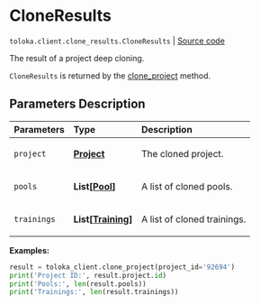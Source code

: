 # CloneResults
`toloka.client.clone_results.CloneResults` | [Source code](https://github.com/Toloka/toloka-kit/blob/v1.2.1/src/client/clone_results.py#L8)

The result of a project deep cloning.


`CloneResults` is returned by the [clone_project](toloka.client.TolokaClient.clone_project.md) method.

## Parameters Description

| Parameters | Type | Description |
| :----------| :----| :-----------|
`project`|**[Project](toloka.client.project.Project.md)**|<p>The cloned project.</p>
`pools`|**List\[[Pool](toloka.client.pool.Pool.md)\]**|<p>A list of cloned pools.</p>
`trainings`|**List\[[Training](toloka.client.training.Training.md)\]**|<p>A list of cloned trainings.</p>

**Examples:**


```python
result = toloka_client.clone_project(project_id='92694')
print('Project ID:', result.project.id)
print('Pools:', len(result.pools))
print('Trainings:', len(result.trainings))
```
